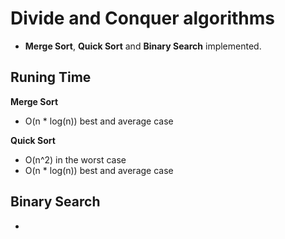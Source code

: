 # Divide and Conquer algorithms
- **Merge Sort**, **Quick Sort** and **Binary Search** implemented.

## Runing Time

**Merge Sort**
  - O(n * log(n)) best and average case

**Quick Sort**
  - O(n^2) in the worst case
  - O(n * log(n)) best and average case

**Binary Search**
 -
 -
